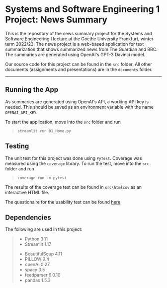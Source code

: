 # Systems and Software Engineering 1 Project: News Summary

This is the repository of the news summary project for the Systems and Software Engineering I lecture at the Goethe University Frankfurt, winter term 2022/23. The news project is a web-based application for text summarization that shows summarized news from The Guardian and BBC. The summaries are generated using OpenAI's GPT-3 Davinci model.

Our source code for this project can be found in the `src` folder. All other documents (assignments and presentations) are in the `documents` folder.

---

## Running the App

As summaries are generated using OpenAI's API, a working API key is needed. This should be saved as an environment variable with the name `OPENAI_API_KEY`.

To start the application, move into the `src` folder and run
> `streamlit run 01_Home.py`

## Testing
The unit test for this project was done using `PyTest`. Coverage was measured using the `coverage` library. To run the test, move into the `src` folder and run
> `coverage run -m pytest`

The results of the coverage test can be found in `src\htmlcov` as an interactive HTML file.

The questionaire for the usability test can be found [here]([https://forms.gle/kuNmMMMCnLoKixCB6](https://forms.gle/kuNmMMMCnLoKixCB6))

## Dependencies
The following are used in this project:
 >- Python 3.11
 >- Streamlit 1.17
>* BeautifulSoup 4.11
>* PILLOW 9.4
>* openAI 0.27
>* spacy 3.5
>* feedparser 6.0.10
>* pandas 1.5.3

